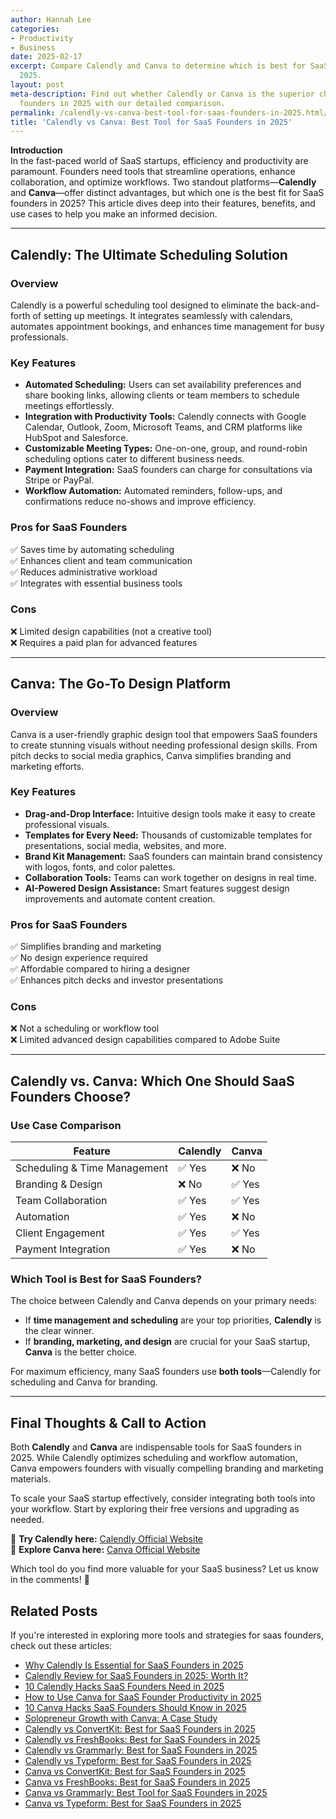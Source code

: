 ```yaml
---
author: Hannah Lee
categories:
- Productivity
- Business
date: 2025-02-17
excerpt: Compare Calendly and Canva to determine which is best for SaaS founders in
  2025.
layout: post
meta-description: Find out whether Calendly or Canva is the superior choice for SaaS
  founders in 2025 with our detailed comparison.
permalink: /calendly-vs-canva-best-tool-for-saas-founders-in-2025.html/
title: 'Calendly vs Canva: Best Tool for SaaS Founders in 2025'
---
```


**Introduction**  
In the fast-paced world of SaaS startups, efficiency and productivity are paramount. Founders need tools that streamline operations, enhance collaboration, and optimize workflows. Two standout platforms—**Calendly** and **Canva**—offer distinct advantages, but which one is the best fit for SaaS founders in 2025? This article dives deep into their features, benefits, and use cases to help you make an informed decision.

---

## **Calendly: The Ultimate Scheduling Solution**  

### **Overview**  
Calendly is a powerful scheduling tool designed to eliminate the back-and-forth of setting up meetings. It integrates seamlessly with calendars, automates appointment bookings, and enhances time management for busy professionals.

### **Key Features**  
- **Automated Scheduling:** Users can set availability preferences and share booking links, allowing clients or team members to schedule meetings effortlessly.  
- **Integration with Productivity Tools:** Calendly connects with Google Calendar, Outlook, Zoom, Microsoft Teams, and CRM platforms like HubSpot and Salesforce.  
- **Customizable Meeting Types:** One-on-one, group, and round-robin scheduling options cater to different business needs.  
- **Payment Integration:** SaaS founders can charge for consultations via Stripe or PayPal.  
- **Workflow Automation:** Automated reminders, follow-ups, and confirmations reduce no-shows and improve efficiency.  

### **Pros for SaaS Founders**  
✅ Saves time by automating scheduling  
✅ Enhances client and team communication  
✅ Reduces administrative workload  
✅ Integrates with essential business tools  

### **Cons**  
❌ Limited design capabilities (not a creative tool)  
❌ Requires a paid plan for advanced features  

---

## **Canva: The Go-To Design Platform**  

### **Overview**  
Canva is a user-friendly graphic design tool that empowers SaaS founders to create stunning visuals without needing professional design skills. From pitch decks to social media graphics, Canva simplifies branding and marketing efforts.

### **Key Features**  
- **Drag-and-Drop Interface:** Intuitive design tools make it easy to create professional visuals.  
- **Templates for Every Need:** Thousands of customizable templates for presentations, social media, websites, and more.  
- **Brand Kit Management:** SaaS founders can maintain brand consistency with logos, fonts, and color palettes.  
- **Collaboration Tools:** Teams can work together on designs in real time.  
- **AI-Powered Design Assistance:** Smart features suggest design improvements and automate content creation.  

### **Pros for SaaS Founders**  
✅ Simplifies branding and marketing  
✅ No design experience required  
✅ Affordable compared to hiring a designer  
✅ Enhances pitch decks and investor presentations  

### **Cons**  
❌ Not a scheduling or workflow tool  
❌ Limited advanced design capabilities compared to Adobe Suite  

---

## **Calendly vs. Canva: Which One Should SaaS Founders Choose?**  

### **Use Case Comparison**  



| Feature                     | Calendly | Canva  |
|-----------------------------|----------|--------|
| Scheduling & Time Management | ✅ Yes   | ❌ No  |
| Branding & Design           | ❌ No    | ✅ Yes |
| Team Collaboration           | ✅ Yes   | ✅ Yes |
| Automation                  | ✅ Yes   | ❌ No  |
| Client Engagement            | ✅ Yes   | ✅ Yes |
| Payment Integration          | ✅ Yes   | ❌ No  |




### **Which Tool is Best for SaaS Founders?**  
The choice between Calendly and Canva depends on your primary needs:  
- If **time management and scheduling** are your top priorities, **Calendly** is the clear winner.  
- If **branding, marketing, and design** are crucial for your SaaS startup, **Canva** is the better choice.  

For maximum efficiency, many SaaS founders use **both tools**—Calendly for scheduling and Canva for branding.

---

## **Final Thoughts & Call to Action**  
Both **Calendly** and **Canva** are indispensable tools for SaaS founders in 2025. While Calendly optimizes scheduling and workflow automation, Canva empowers founders with visually compelling branding and marketing materials.  

To scale your SaaS startup effectively, consider integrating both tools into your workflow. Start by exploring their free versions and upgrading as needed.  

🔗 **Try Calendly here:** [Calendly Official Website](https://calendly.com)  
🔗 **Explore Canva here:** [Canva Official Website](https://www.canva.com)  

Which tool do you find more valuable for your SaaS business? Let us know in the comments! 🚀

## Related Posts
If you're interested in exploring more tools and strategies for saas founders, check out these articles:
- [Why Calendly Is Essential for SaaS Founders in 2025](/why-calendly-is-essential-for-saas-founders-in-2025.html/)
- [Calendly Review for SaaS Founders in 2025: Worth It?](/calendly-review-for-saas-founders-in-2025-worth-it.html/)
- [10 Calendly Hacks SaaS Founders Need in 2025](/10-calendly-hacks-saas-founders-need-in-2025.html/)
- [How to Use Canva for SaaS Founder Productivity in 2025](/how-to-use-canva-for-saas-founder-productivity-in-2025.html/)
- [10 Canva Hacks SaaS Founders Should Know in 2025](/10-canva-hacks-saas-founders-should-know-in-2025.html/)
- [Solopreneur Growth with Canva: A Case Study](/solopreneur-growth-with-canva-a-case-study.html/)
- [Calendly vs ConvertKit: Best for SaaS Founders in 2025](/calendly-vs-convertkit-best-for-saas-founders-in-2025.html/)
- [Calendly vs FreshBooks: Best for SaaS Founders in 2025](/calendly-vs-freshbooks-best-for-saas-founders-in-2025.html/)
- [Calendly vs Grammarly: Best for SaaS Founders in 2025](/calendly-vs-grammarly-best-for-saas-founders-in-2025.html/)
- [Calendly vs Typeform: Best for SaaS Founders in 2025](/calendly-vs-typeform-best-for-saas-founders-in-2025.html/)
- [Canva vs ConvertKit: Best for SaaS Founders in 2025](/canva-vs-convertkit-best-for-saas-founders-in-2025.html/)
- [Canva vs FreshBooks: Best for SaaS Founders in 2025](/canva-vs-freshbooks-best-for-saas-founders-in-2025.html/)
- [Canva vs Grammarly: Best Tool for SaaS Founders in 2025](/canva-vs-grammarly-best-tool-for-saas-founders-in-2025.html/)
- [Canva vs Typeform: Best for SaaS Founders in 2025](/canva-vs-typeform-best-for-saas-founders-in-2025.html/)

